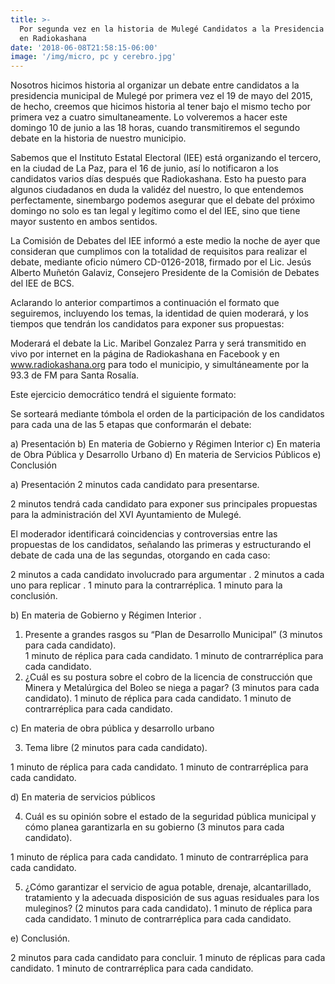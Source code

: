 ```yaml
---
title: >-
  Por segunda vez en la historia de Mulegé Candidatos a la Presidencia debatirán
  en Radiokashana
date: '2018-06-08T21:58:15-06:00'
image: '/img/micro, pc y cerebro.jpg'
---
```

Nosotros hicimos historia al organizar un debate entre  candidatos a la presidencia municipal de Mulegé por primera vez el 19 de mayo del 2015, de hecho, creemos que hicimos historia al tener bajo el mismo techo por primera vez a cuatro simultaneamente. Lo volveremos a hacer este domingo 10 de junio a las 18 horas, cuando transmitiremos el segundo debate en la historia de nuestro municipio.

Sabemos que el Instituto Estatal Electoral (IEE) está organizando el tercero, en la ciudad de La Paz, para el 16 de junio, así lo notificaron a los candidatos varios días después que Radiokashana. Esto ha puesto para algunos ciudadanos en duda la validéz del nuestro, lo que entendemos perfectamente, sinembargo podemos asegurar que el debate del próximo domingo no solo es tan legal y legítimo como el del IEE, sino que tiene mayor sustento en ambos sentidos.

La Comisión de Debates del IEE informó a este medio la noche de ayer que consideran que cumplimos con la totalidad de requisitos para realizar el debate, mediante oficio número CD-0126-2018, firmado por el Lic. Jesús Alberto Muñetón Galaviz, Consejero Presidente de la Comisión de Debates del IEE de BCS. 

Aclarando lo anterior compartimos a continuación el formato que seguiremos, incluyendo los temas, la identidad de quien moderará, y los tiempos que tendrán los candidatos para exponer sus propuestas: 

Moderará el debate la Lic. Maribel Gonzalez Parra y será transmitido en vivo por internet en la página de Radiokashana en Facebook y en www.radiokashana.org para todo el municipio, y simultáneamente por la 93.3 de FM para Santa Rosalía.

 Este ejercicio democrático tendrá el siguiente formato:

Se sorteará mediante tómbola el orden de la participación de los candidatos para cada una de las 5 etapas que conformarán el debate:

a) Presentación
 b) En materia de Gobierno y Régimen Interior c) En materia de Obra Pública y Desarrollo Urbano
 d) En materia de Servicios Públicos
 e) Conclusión

a) Presentación
 2 minutos cada candidato para presentarse.

2 minutos tendrá cada candidato para exponer sus principales propuestas para la administración del XVI Ayuntamiento de Mulegé.

El moderador identificará coincidencias y controversias entre las propuestas de los candidatos, señalando las primeras y estructurando el debate de cada una de las segundas, otorgando en cada caso:

2 minutos a cada candidato involucrado para argumentar
. 2 minutos a cada uno para replicar
. 1 minuto para la contrarréplica.
 1 minuto para la conclusión.

b) En materia de Gobierno y Régimen Interior
.

1. Presente a grandes rasgos su “Plan de Desarrollo Municipal” (3 minutos para cada
    candidato).
    \
   1 minuto de réplica para cada candidato.
    1 minuto de contrarréplica para cada candidato.
2. ¿Cuál es su postura sobre el cobro de la licencia de construcción que Minera y Metalúrgica del Boleo se niega a pagar? (3 minutos para cada candidato).
   1 minuto de réplica para cada candidato.
   1 minuto de contrarréplica para cada candidato.

c) En materia de obra pública y desarrollo urbano

3. Tema libre (2 minutos para cada candidato).

1 minuto de réplica para cada candidato.
 1 minuto de contrarréplica para cada candidato.

d) En materia de servicios públicos

4. Cuál es su opinión sobre el estado de la seguridad pública municipal y cómo planea garantizarla en su gobierno (3 minutos para cada candidato).

1 minuto de réplica para cada candidato.
 1 minuto de contrarréplica para cada candidato.

5. ¿Cómo garantizar el servicio de agua potable, drenaje, alcantarillado, tratamiento y la adecuada disposición de sus aguas residuales para los muleginos? (2 minutos para cada candidato).
   1 minuto de réplica para cada candidato.
   1 minuto de contrarréplica para cada candidato.

e) Conclusión.

2 minutos para cada candidato para concluir.
 1 minuto de réplicas para cada candidato.
 1 minuto de contrarréplica para cada candidato.
